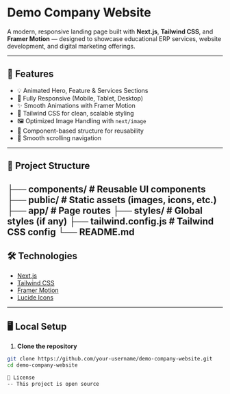 # Demo Company Website

A modern, responsive landing page built with **Next.js**, **Tailwind CSS**, and **Framer Motion** — designed to showcase educational ERP services, website development, and digital marketing offerings.

---

## 🚀 Features

- 💡 Animated Hero, Feature & Services Sections
- 📱 Fully Responsive (Mobile, Tablet, Desktop)
- ✨ Smooth Animations with Framer Motion
- 🎨 Tailwind CSS for clean, scalable styling
- 🖼️ Optimized Image Handling with `next/image`
- 🧩 Component-based structure for reusability
- 🔗 Smooth scrolling navigation

---

## 📁 Project Structure

├── components/ # Reusable UI components
├── public/ # Static assets (images, icons, etc.)
├── app/ # Page routes
├── styles/ # Global styles (if any)
├── tailwind.config.js # Tailwind CSS config
└── README.md
---

## 🛠️ Technologies

- [Next.js](https://nextjs.org/)
- [Tailwind CSS](https://tailwindcss.com/)
- [Framer Motion](https://www.framer.com/motion/)
- [Lucide Icons](https://lucide.dev/)

---

## 🖥️ Local Setup

1. **Clone the repository**

```bash
git clone https://github.com/your-username/demo-company-website.git
cd demo-company-website

📄 License
-- This project is open source